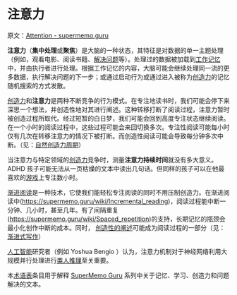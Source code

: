 # 注意力

原文：[Attention - supermemo.guru](https://supermemo.guru/wiki/Attention)

**注意力**（**集中处理**或**聚焦**）是大脑的一种状态，其特征是对数据的单一主题处理（例如，观看电影、阅读书籍、[解决问题](https://supermemo.guru/wiki/Problem_solving)等）。处理过的数据被加载到[工作记忆](https://supermemo.guru/wiki/Working_memory)中，并由执行者进行处理。根据工作记忆的内容，大脑可能会继续处理同一流的更多数据，执行解决问题的下一步；或通过启动行为或通过进入被称为[创造力](https://supermemo.guru/wiki/Creativity)的记忆随机搜索的方式发散。

[创造力](https://supermemo.guru/wiki/Creativity)和**注意力**是两种不断竞争的行为模式。在专注地读书时，我们可能会停下来深思一个想法，并创造性地对其进行阐述。这种转移打断了阅读过程，注意力暂时被创造过程所取代。经过短暂的白日梦，我们可能会回到高度专注状态继续阅读。在一个小时的阅读过程中，这些过程可能会来回切换多次。专注性阅读可能每小时仅有几次在转移注意力的情况下被打断。而创造性阅读可能会导致每分钟多次中断。（见：[自然创造力周期](https://supermemo.guru/wiki/Natural_creativity_cycle)）

当注意力与特定领域的[创造力](https://supermemo.guru/wiki/Creativity)竞争时，测量**注意力持续时间**就没有多大意义。ADHD 孩子可能无法从一页枯燥的文本中读出几句话。但同样的孩子可以在他最喜欢的[游戏](https://supermemo.guru/wiki/Videogame)上专注数小时。

[渐进阅读](https://supermemo.guru/wiki/Incremental_reading)是一种技术，它使我们能轻松专注阅读的同时不用压制创造力。在渐进阅读中(https://supermemo.guru/wiki/Incremental_reading)，阅读过程能中断一分钟、几小时，甚至几年。有了间隔重复(https://supermemo.guru/wiki/Spaced_repetition)的支持，长期记忆的瓶颈会最小化创作中断的成本。同时， [创造性的阐述](https://supermemo.guru/wiki/Creative_elaboration)可能成为阅读过程的一部分（见：[渐进式写作](https://supermemo.guru/wiki/Incremental_writing)）

[人工智能](https://supermemo.guru/wiki/Artificial_intelligence)研究者（例如 Yoshua Bengio ）认为，注意力机制对于神经网络利用大规模并行处理进行[类人推理](https://supermemo.guru/wiki/Conceptual_computation)至关重要。

本[术语表](https://supermemo.guru/wiki/Glossary)条目用于解释 [SuperMemo Guru](https://supermemo.guru/wiki/SuperMemo_Guru) 系列中关于记忆、学习、创造力和问题解决的文本。
